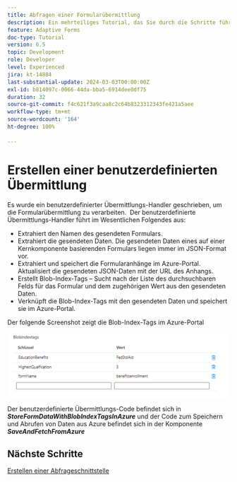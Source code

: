 ```yaml
---
title: Abfragen einer Formularübermittlung
description: Ein mehrteiliges Tutorial, das Sie durch die Schritte führt, die beim Abfragen von im Azure-Portal gespeicherten Formularübermittlungen erforderlich sind.
feature: Adaptive Forms
doc-type: Tutorial
version: 6.5
topic: Development
role: Developer
level: Experienced
jira: kt-14884
last-substantial-update: 2024-03-03T00:00:00Z
exl-id: b814097c-0066-44da-bba5-6914dee0df75
duration: 32
source-git-commit: f4c621f3a9caa8c2c64b8323312343fe421a5aee
workflow-type: tm+mt
source-wordcount: '164'
ht-degree: 100%

---
```


# Erstellen einer benutzerdefinierten Übermittlung

Es wurde ein benutzerdefinierter Übermittlungs-Handler geschrieben, um die Formularübermittlung zu verarbeiten.  Der benutzerdefinierte Übermittlungs-Handler führt im Wesentlichen Folgendes aus:

* Extrahiert den Namen des gesendeten Formulars.
* Extrahiert die gesendeten Daten. Die gesendeten Daten eines auf einer Kernkomponente basierenden Formulars liegen immer im JSON-Format vor.
* Extrahiert und speichert die Formularanhänge im Azure-Portal. Aktualisiert die gesendeten JSON-Daten mit der URL des Anhangs.
* Erstellt Blob-Index-Tags – Sucht nach der Liste des durchsuchbaren Felds für das Formular und dem zugehörigen Wert aus den gesendeten Daten.
* Verknüpft die Blob-Index-Tags mit den gesendeten Daten und speichert sie im Azure-Portal.

Der folgende Screenshot zeigt die Blob-Index-Tags im Azure-Portal

![blob-index-tags](assets/blob-index-tags.png)

Der benutzerdefinierte Übermittlungs-Code befindet sich in **_StoreFormDataWithBlobIndexTagsInAzure_** und der Code zum Speichern und Abrufen von Daten aus Azure befindet sich in der Komponente **_SaveAndFetchFromAzure_**

## Nächste Schritte

[Erstellen einer Abfrageschnittstelle](./part3.md)
